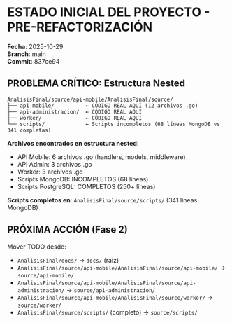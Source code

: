 # ESTADO INICIAL DEL PROYECTO - PRE-REFACTORIZACIÓN

**Fecha**: 2025-10-29  
**Branch**: main  
**Commit**: 837ce94

## PROBLEMA CRÍTICO: Estructura Nested

```
AnalisisFinal/source/api-mobile/AnalisisFinal/source/
├── api-mobile/          ← CÓDIGO REAL AQUÍ (12 archivos .go)
├── api-administracion/  ← CÓDIGO REAL AQUÍ  
├── worker/              ← CÓDIGO REAL AQUÍ
└── scripts/             ← Scripts incompletos (68 líneas MongoDB vs 341 completas)
```

**Archivos encontrados en estructura nested**:
- API Mobile: 6 archivos .go (handlers, models, middleware)
- API Admin: 3 archivos .go  
- Worker: 3 archivos .go
- Scripts MongoDB: INCOMPLETOS (68 líneas)
- Scripts PostgreSQL: COMPLETOS (250+ líneas)

**Scripts completos en**: `AnalisisFinal/source/scripts/` (341 líneas MongoDB)

## PRÓXIMA ACCIÓN (Fase 2)

Mover TODO desde:
- `AnalisisFinal/docs/` → `docs/` (raíz)
- `AnalisisFinal/source/api-mobile/AnalisisFinal/source/api-mobile/` → `source/api-mobile/`
- `AnalisisFinal/source/api-mobile/AnalisisFinal/source/api-administracion/` → `source/api-administracion/`
- `AnalisisFinal/source/api-mobile/AnalisisFinal/source/worker/` → `source/worker/`
- `AnalisisFinal/source/scripts/` (completo) → `source/scripts/`

